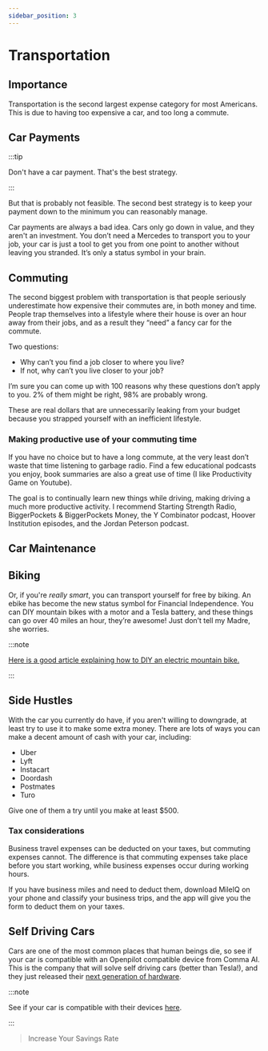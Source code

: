 ```yaml
---
sidebar_position: 3
---
```


# Transportation

## Importance

Transportation is the second largest expense category for most Americans. This is due to having too expensive a car, and too long a commute.

## Car Payments

:::tip

Don't have a car payment. That's the best strategy. 

:::

But that is probably not feasible. The second best strategy is to keep your payment down to the minimum you can reasonably manage. 

Car payments are always a bad idea. Cars only go down in value, and they aren't an investment. You don’t need a Mercedes to transport you to your job, your car is just a tool to get you from one point to another without leaving you stranded. It’s only a status symbol in your brain. 

## Commuting

The second biggest problem with transportation is that people seriously underestimate how expensive their commutes are, in both money and time. People trap themselves into a lifestyle where their house is over an hour away from their jobs, and as a result they “need” a fancy car for the commute.

Two questions:
- Why can’t you find a job closer to where you live? 
- If not, why can’t you live closer to your job? 

I’m sure you can come up with 100 reasons why these questions don’t apply to you. 2% of them might be right, 98% are probably wrong. 

These are real dollars that are unnecessarily leaking from your budget because you strapped yourself with an inefficient lifestyle.

### Making productive use of your commuting time

If you have no choice but to have a long commute, at the very least don’t waste that time listening to garbage radio. Find a few educational podcasts you enjoy, book summaries are also a great use of time (I like Productivity Game on Youtube). 

The goal is to continually learn new things while driving, making driving a much more productive activity. I recommend Starting Strength Radio, BiggerPockets & BiggerPockets Money, the Y Combinator podcast, Hoover Institution episodes, and the Jordan Peterson podcast.

## Car Maintenance

## Biking

Or, if you're *really smart*, you can transport yourself for free by biking. An ebike has become the new status symbol for Financial Independence. You can DIY mountain bikes with a motor and a Tesla battery, and these things can go over 40 miles an hour, they’re awesome! Just don’t tell my Madre, she worries.

:::note

[Here is a good article explaining how to DIY an electric mountain bike.](https://www.mrmoneymustache.com/2016/05/25/recipe-for-a-badass-diy-electric-mountain-bike/)

:::

## Side Hustles

With the car you currently do have, if you aren't willing to downgrade, at least try to use it to make some extra money. There are lots of ways you can make a decent amount of cash with your car, including:
- Uber
- Lyft
- Instacart
- Doordash
- Postmates
- Turo

Give one of them a try until you make at least $500.

### Tax considerations

Business travel expenses can be deducted on your taxes, but commuting expenses cannot. The difference is that commuting expenses take place before you start working, while business expenses occur during working hours. 

If you have business miles and need to deduct them, download MileIQ on your phone and classify your business trips, and the app will give you the form to deduct them on your taxes.

## Self Driving Cars

Cars are one of the most common places that human beings die, so see if your car is compatible with an Openpilot compatible device from Comma AI. This is the company that will solve self driving cars (better than Tesla!), and they just released their [next generation of hardware](https://comma.ai/shop/products/three). 

:::note

See if your car is compatible with their devices [here](https://comma.ai/vehicles). 

:::

>Increase Your Savings Rate